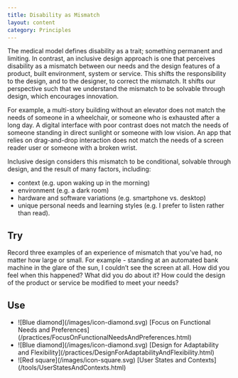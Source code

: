 ```yaml
---
title: Disability as Mismatch
layout: content
category: Principles
---
```


The medical model defines disability as a trait; something permanent and limiting. In contrast, an inclusive design approach is one that perceives disability as a mismatch between our needs and the design features of a product, built environment, system or service. This shifts the responsibility to the design, and to the designer, to correct the mismatch. It shifts our perspective such that we understand the mismatch to be solvable through design, which encourages innovation.

For example, a multi-story building without an elevator does not match the needs of someone in a wheelchair, or someone who is exhausted after a long day. A digital interface with poor contrast does not match the needs of someone standing in direct sunlight or someone with low vision. An app that relies on drag-and-drop interaction does not match the needs of a screen reader user or someone with a broken wrist.

Inclusive design considers this mismatch to be conditional, solvable through design, and the result of many factors, including:

* context (e.g. upon waking up in the morning)
* environment (e.g. a dark room)
* hardware and software variations (e.g. smartphone vs. desktop)
* unique personal needs and learning styles (e.g. I prefer to listen rather than read).

## Try
Record three examples of an experience of mismatch that you’ve had, no matter how large or small. For example - standing at an automated bank machine in the glare of the sun, I couldn’t see the screen at all. How did you feel when this happened? What did you do about it? How could the design of the product or service be modified to meet your needs?

## Use
<div class="idg-articleContentUse">
    <ul>
        <li>
            ![Blue diamond](/images/icon-diamond.svg) [Focus on Functional Needs and Preferences](/practices/FocusOnFunctionalNeedsAndPreferences.html)
        </li>
        <li>
            ![Blue diamond](/images/icon-diamond.svg) [Design for Adaptability and Flexibility](/practices/DesignForAdaptabilityAndFlexibility.html)
        </li>
        <li>
            ![Red square](/images/icon-square.svg) [User States and Contexts](/tools/UserStatesAndContexts.html)
        </li>
    </ul>
</div>
